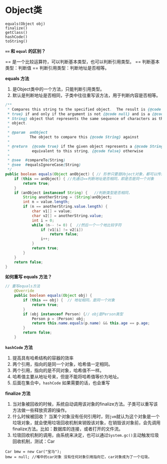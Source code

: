 # Object类

```
equals(Object obj)
finalize()
getClass()
hashCode()
toString()
```

**`==` 和 `equal` 的区别？**

== 是一个比较运算符，可以判断基本类型，也可以判断引用类型。
== 判断基本类型：判断值
== 判断引用类型：判断地址是否相等。

**equals 方法**

1. 是Object类中的一个方法，只能判断引用类型。
2. 默认是判断地址是否相同，子类中往往重写该方法，用于判断内容是否相等。 

```java
/**
 * Compares this string to the specified object.  The result is {@code
 * true} if and only if the argument is not {@code null} and is a {@code
 * String} object that represents the same sequence of characters as this
 * object.
 *
 * @param  anObject
 *         The object to compare this {@code String} against
 *
 * @return  {@code true} if the given object represents a {@code String}
 *          equivalent to this string, {@code false} otherwise
 *
 * @see  #compareTo(String)
 * @see  #equalsIgnoreCase(String)
 */
public boolean equals(Object anObject) { // 形参只要是Object对象，都可以传进去
    if (this == anObject) {	//先通过==判断地址是否相同，即是否是同一个对象
        return true;
    }
    if (anObject instanceof String) {	//判断类型是否相同，
        String anotherString = (String)anObject;
        int n = value.length;
        if (n == anotherString.value.length) {
            char v1[] = value;
            char v2[] = anotherString.value;
            int i = 0;
            while (n-- != 0) {	//然后一个一个地比较字符
                if (v1[i] != v2[i])
                    return false;
                i++;
            }
            return true;
        }
    }
    return false;
}
```

**如何重写 equals 方法？**

```java
// 重写equals方法
    @Override
    public boolean equals(Object obj) {
        if (this == obj) {  // 地址相同，是同一个对象
            return true;
        }
        if (obj instanceof Person) {// obj是Person类型
            Person p = (Person) obj;
            return this.name.equals(p.name) && this.age == p.age;
        }
        return false;
    }
```

**`hashCode` 方法**

1. 提高具有哈希结构的容器的效率
2. 两个引用，指向的是同一个对象，哈希值一定相同。
3. 两个引用，指向的是不同对象，哈希值不一样。
4. 哈希值主要从地址号来，但是不能将哈希值等价为地址。
5. 后面在集合中，`hashCode` 如果需要的话，也会重写

**finalize 方法**

1. 当对象被回收的时候，系统自动调用该对象的finalize方法。子类可以重写该方法做一些释放资源的操作。
2. 什么时候被回收？
   当某个对象没有任何引用时，则`jvm`就认为这个对象是一个垃圾对象，就会使用垃圾回收机制来销毁该对象，在销毁该对象前，会先调用finalize方法。比如：数据库的连接，或者打开的文件流。
3. 垃圾回收机制的调用，由系统来决定，也可以通过`System.gc()`主动触发垃圾回收机制，测试：Car

```
Car bmw = new Car("宝马");
bmw = null; //堆中的car对象 没有任何对象引用指向它，car对象成为了一个垃圾。

```

